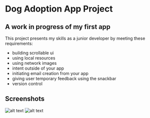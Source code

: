 # Dog Adoption App Project
## A work in progress of my first app

This project presents my skills as a junior developer by meeting these requirements:
- building scrollable ui
- using local resources
- using network images
- intent outside of your app
- initiating email creation from your app
- giving user temporary feedback using the snackbar
- version control

## Screenshots
![alt text](https://github.com/filipo203/dog-adoption-app/blob/main/screenshots/Dog%20Adoption%20–%20MainActivity.kt%20%5BDog_Adoption.app.main%5D%2014_01_2024%2018_02_40.png?raw=true)
![alt text](https://github.com/filipo203/dog-adoption-app/blob/main/screenshots/Dog%20Adoption%20–%20MainActivity.kt%20%5BDog_Adoption.app.main%5D%2014_01_2024%2018_02_50.png?raw=true)
